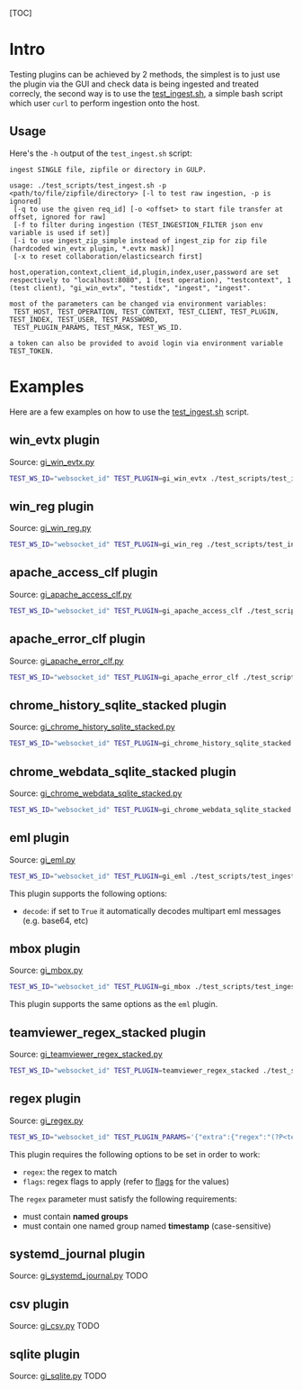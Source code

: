 [TOC]

# Intro
Testing plugins can be achieved by 2 methods, the simplest is to just use the plugin via the GUI and check data is being ingested and treated correcly,
the second way is to use the [test_ingest.sh](https://github.com/mentat-is/gulp/test_scripts/test_ingest.sh), a simple bash script which user `curl` to perform ingestion onto the host.

## Usage
Here's the `-h` output of the `test_ingest.sh` script:
```
ingest SINGLE file, zipfile or directory in GULP.

usage: ./test_scripts/test_ingest.sh -p <path/to/file/zipfile/directory> [-l to test raw ingestion, -p is ignored]
 [-q to use the given req_id] [-o <offset> to start file transfer at offset, ignored for raw]
 [-f to filter during ingestion (TEST_INGESTION_FILTER json env variable is used if set)]
 [-i to use ingest_zip_simple instead of ingest_zip for zip file (hardcoded win_evtx plugin, *.evtx mask)]
 [-x to reset collaboration/elasticsearch first]

host,operation,context,client_id,plugin,index,user,password are set respectively to "localhost:8080", 1 (test operation), "testcontext", 1 (test client), "gi_win_evtx", "testidx", "ingest", "ingest".

most of the parameters can be changed via environment variables:
 TEST_HOST, TEST_OPERATION, TEST_CONTEXT, TEST_CLIENT, TEST_PLUGIN, TEST_INDEX, TEST_USER, TEST_PASSWORD,
 TEST_PLUGIN_PARAMS, TEST_MASK, TEST_WS_ID.

a token can also be provided to avoid login via environment variable TEST_TOKEN.
```

# Examples
Here are a few examples on how to use the [test_ingest.sh](https://github.com/mentat-is/gulp/test_scripts/test_ingest.sh) script.

## win_evtx plugin
Source: [gi_win_evtx.py](https://github.com/mentat-is/gulp/src/gulp/plugins/gi_win_evtx.py)
```sh
TEST_WS_ID="websocket_id" TEST_PLUGIN=gi_win_evtx ./test_scripts/test_ingest.sh -p samples/gi_win_evtx
```

## win_reg plugin
Source: [gi_win_reg.py](https://github.com/mentat-is/gulp/src/gulp/plugins/gi_win_reg.py)
```sh
TEST_WS_ID="websocket_id" TEST_PLUGIN=gi_win_reg ./test_scripts/test_ingest.sh -p samples/win_reg
```

## apache_access_clf plugin
Source: [gi_apache_access_clf.py](https://github.com/mentat-is/gulp/src/gulp/plugins/gi_apache_access_clf.py)
```sh
TEST_WS_ID="websocket_id" TEST_PLUGIN=gi_apache_access_clf ./test_scripts/test_ingest.sh -p samples/apache_access_clf/access.log.sample
```

## apache_error_clf plugin
Source: [gi_apache_error_clf.py](https://github.com/mentat-is/gulp/src/gulp/plugins/gi_apache_error_clf.py)
```sh
TEST_WS_ID="websocket_id" TEST_PLUGIN=gi_apache_error_clf ./test_scripts/test_ingest.sh -p samples/apache_error_clf/error.log
```

## chrome_history_sqlite_stacked plugin
Source: [gi_chrome_history_sqlite_stacked.py](https://github.com/mentat-is/gulp/src/gulp/plugins/gi_chrome_history_sqlite_stacked.py)
```sh
TEST_WS_ID="websocket_id" TEST_PLUGIN=gi_chrome_history_sqlite_stacked ./test_scripts/test_ingest.sh -p $HOME/.config/chromium/Profile\ 1/History
```

## chrome_webdata_sqlite_stacked plugin
Source: [gi_chrome_webdata_sqlite_stacked.py](https://github.com/mentat-is/gulp/src/gulp/plugins/gi_chrome_webdata_sqlite_stacked.py)

```sh
TEST_WS_ID="websocket_id" TEST_PLUGIN=gi_chrome_webdata_sqlite_stacked ./test_scripts/test_ingest.sh -p $HOME/.config/chromium/Profile\ 1/Web\ Data
```

## eml plugin
Source: [gi_eml.py](https://github.com/mentat-is/gulp/src/gulp/plugins/gi_eml.py)

```sh
TEST_WS_ID="websocket_id" TEST_PLUGIN=gi_eml ./test_scripts/test_ingest.sh -p samples/eml/
```

This plugin supports the following options:
- `decode`: if set to `True` it automatically decodes multipart eml messages (e.g. base64, etc)

## mbox plugin
Source: [gi_mbox.py](https://github.com/mentat-is/gulp/src/gulp/plugins/gi_mbox.py)
```sh
TEST_WS_ID="websocket_id" TEST_PLUGIN=gi_mbox ./test_scripts/test_ingest.sh -p samples/mbox/
```

This plugin supports the same options as the `eml` plugin.

## teamviewer_regex_stacked plugin
Source: [gi_teamviewer_regex_stacked.py](https://github.com/mentat-is/gulp/src/gulp/plugins/gi_teamviewer_regex_stacked.py)
```sh
TEST_WS_ID="websocket_id" TEST_PLUGIN=teamviewer_regex_stacked ./test_scripts/test_ingest.sh -p samples/teamviwer/connections_incoming.txt
```

## regex plugin
Source: [gi_regex.py](https://github.com/mentat-is/gulp/src/gulp/plugins/gi_regex.py)
```sh
TEST_WS_ID="websocket_id" TEST_PLUGIN_PARAMS='{"extra":{"regex":"(?P<test>.*)-(?P<timestamp>.*)"}}' TEST_PLUGIN=gi_regex ./test_scripts/test_ingest.sh -x -p samples/regex/test.sample
```

This plugin requires the following options to be set in order to work:
- `regex`: the regex to match
- `flags`: regex flags to apply (refer to [flags](https://docs.python.org/3/library/re.html#flags) for the values)

The `regex` parameter must satisfy the following requirements:
- must contain **named groups**
- must contain one named group named **timestamp** (case-sensitive)

## systemd_journal plugin
Source: [gi_systemd_journal.py](https://github.com/mentat-is/gulp/src/gulp/plugins/gi_systemd_journal.py)
TODO

## csv plugin
Source: [gi_csv.py](https://github.com/mentat-is/gulp/src/gulp/plugins/gi_csv.py)
TODO

## sqlite plugin
Source: [gi_sqlite.py](https://github.com/mentat-is/gulp/src/gulp/plugins/gi_sqlite.py)
TODO
